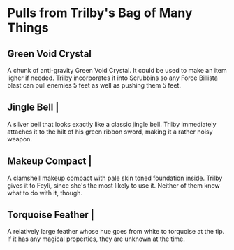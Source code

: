 # Pulls from Trilby's Bag of Many Things

## Green Void Crystal

A chunk of anti-gravity Green Void Crystal. It could be used to make an item ligher if needed. Trilby incorporates it into Scrubbins so any Force Billista blast can pull enemies 5 feet as well as pushing them 5 feet.

## Jingle Bell |

A silver bell that looks exactly like a classic jingle bell. Trilby immediately attaches it to the hilt of his green ribbon sword, making it a rather noisy weapon.

## Makeup Compact |

A clamshell makeup compact with pale skin toned foundation inside. Trilby gives it to Feyli, since she's the most likely to use it. Neither of them know what to do with it, though.

## Torquoise Feather |

A relatively large feather whose hue goes from white to torquoise at the tip. If it has any magical properties, they are unknown at the time.